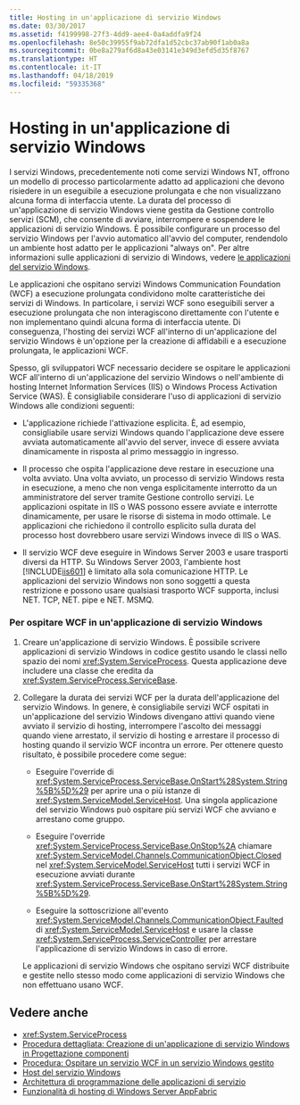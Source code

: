 ```yaml
---
title: Hosting in un'applicazione di servizio Windows
ms.date: 03/30/2017
ms.assetid: f4199998-27f3-4dd9-aee4-0a4addfa9f24
ms.openlocfilehash: 8e50c39955f9ab72dfa1d52cbc37ab90f1ab0a8a
ms.sourcegitcommit: 0be8a279af6d8a43e03141e349d3efd5d35f8767
ms.translationtype: HT
ms.contentlocale: it-IT
ms.lasthandoff: 04/18/2019
ms.locfileid: "59335368"
---
```

# <a name="hosting-in-a-windows-service-application"></a>Hosting in un'applicazione di servizio Windows
I servizi Windows, precedentemente noti come servizi Windows NT, offrono un modello di processo particolarmente adatto ad applicazioni che devono risiedere in un eseguibile a esecuzione prolungata e che non visualizzano alcuna forma di interfaccia utente. La durata del processo di un'applicazione di servizio Windows viene gestita da Gestione controllo servizi (SCM), che consente di avviare, interrompere e sospendere le applicazioni di servizio Windows. È possibile configurare un processo del servizio Windows per l'avvio automatico all'avvio del computer, rendendolo un ambiente host adatto per le applicazioni "always on". Per altre informazioni sulle applicazioni di servizio di Windows, vedere [le applicazioni del servizio Windows](https://go.microsoft.com/fwlink/?LinkId=89450).  
  
 Le applicazioni che ospitano servizi Windows Communication Foundation (WCF) a esecuzione prolungata condividono molte caratteristiche dei servizi di Windows. In particolare, i servizi WCF sono eseguibili server a esecuzione prolungata che non interagiscono direttamente con l'utente e non implementano quindi alcuna forma di interfaccia utente. Di conseguenza, l'hosting dei servizi WCF all'interno di un'applicazione del servizio Windows è un'opzione per la creazione di affidabili e a esecuzione prolungata, le applicazioni WCF.  
  
 Spesso, gli sviluppatori WCF necessario decidere se ospitare le applicazioni WCF all'interno di un'applicazione del servizio Windows o nell'ambiente di hosting Internet Information Services (IIS) o Windows Process Activation Service (WAS). È consigliabile considerare l'uso di applicazioni di servizio Windows alle condizioni seguenti:  
  
-   L'applicazione richiede l'attivazione esplicita. È, ad esempio, consigliabile usare servizi Windows quando l'applicazione deve essere avviata automaticamente all'avvio del server, invece di essere avviata dinamicamente in risposta al primo messaggio in ingresso.  
  
-   Il processo che ospita l'applicazione deve restare in esecuzione una volta avviato. Una volta avviato, un processo di servizio Windows resta in esecuzione, a meno che non venga esplicitamente interrotto da un amministratore del server tramite Gestione controllo servizi. Le applicazioni ospitate in IIS o WAS possono essere avviate e interrotte dinamicamente, per usare le risorse di sistema in modo ottimale. Le applicazioni che richiedono il controllo esplicito sulla durata del processo host dovrebbero usare servizi Windows invece di IIS o WAS.  
  
-   Il servizio WCF deve eseguire in Windows Server 2003 e usare trasporti diversi da HTTP. Su Windows Server 2003, l'ambiente host [!INCLUDE[iis601](../../../../includes/iis601-md.md)] è limitato alla sola comunicazione HTTP. Le applicazioni del servizio Windows non sono soggetti a questa restrizione e possono usare qualsiasi trasporto WCF supporta, inclusi NET. TCP, NET. pipe e NET. MSMQ.  
  
### <a name="to-host-wcf-inside-of-a-windows-service-application"></a>Per ospitare WCF in un'applicazione di servizio Windows  
  
1. Creare un'applicazione di servizio Windows. È possibile scrivere applicazioni di servizio Windows in codice gestito usando le classi nello spazio dei nomi <xref:System.ServiceProcess>. Questa applicazione deve includere una classe che eredita da <xref:System.ServiceProcess.ServiceBase>.  
  
2. Collegare la durata dei servizi WCF per la durata dell'applicazione del servizio Windows. In genere, è consigliabile servizi WCF ospitati in un'applicazione del servizio Windows divengano attivi quando viene avviato il servizio di hosting, interrompere l'ascolto dei messaggi quando viene arrestato, il servizio di hosting e arrestare il processo di hosting quando il servizio WCF incontra un errore. Per ottenere questo risultato, è possibile procedere come segue:  
  
    -   Eseguire l'override di <xref:System.ServiceProcess.ServiceBase.OnStart%28System.String%5B%5D%29> per aprire una o più istanze di <xref:System.ServiceModel.ServiceHost>. Una singola applicazione del servizio Windows può ospitare più servizi WCF che avviano e arrestano come gruppo.  
  
    -   Eseguire l'override <xref:System.ServiceProcess.ServiceBase.OnStop%2A> chiamare <xref:System.ServiceModel.Channels.CommunicationObject.Closed> nel <xref:System.ServiceModel.ServiceHost> tutti i servizi WCF in esecuzione avviati durante <xref:System.ServiceProcess.ServiceBase.OnStart%28System.String%5B%5D%29>.  
  
    -   Eseguire la sottoscrizione all'evento <xref:System.ServiceModel.Channels.CommunicationObject.Faulted> di <xref:System.ServiceModel.ServiceHost> e usare la classe <xref:System.ServiceProcess.ServiceController> per arrestare l'applicazione di servizio Windows in caso di errore.  
  
     Le applicazioni di servizio Windows che ospitano servizi WCF distribuite e gestite nello stesso modo come applicazioni di servizio Windows che non effettuano usano WCF.  
  
## <a name="see-also"></a>Vedere anche

- <xref:System.ServiceProcess>
- [Procedura dettagliata: Creazione di un'applicazione di servizio Windows in Progettazione componenti](https://go.microsoft.com/fwlink/?LinkId=94875)
- [Procedura: Ospitare un servizio WCF in un servizio Windows gestito](../../../../docs/framework/wcf/feature-details/how-to-host-a-wcf-service-in-a-managed-windows-service.md)
- [Host del servizio Windows](../../../../docs/framework/wcf/samples/windows-service-host.md)
- [Architettura di programmazione delle applicazioni di servizio](https://go.microsoft.com/fwlink/?LinkId=94876)
- [Funzionalità di hosting di Windows Server AppFabric](https://go.microsoft.com/fwlink/?LinkId=201276)
